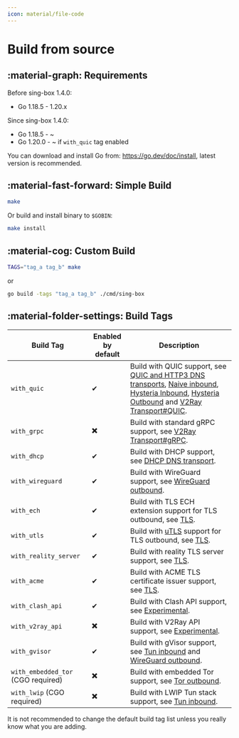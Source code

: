 ```yaml
---
icon: material/file-code
---
```


# Build from source

## :material-graph: Requirements

Before sing-box 1.4.0:

* Go 1.18.5 - 1.20.x

Since sing-box 1.4.0:

* Go 1.18.5 - ~
* Go 1.20.0 - ~ if `with_quic` tag enabled

You can download and install Go from: https://go.dev/doc/install, latest version is recommended.

## :material-fast-forward: Simple Build

```bash
make
```

Or build and install binary to `$GOBIN`:

```bash
make install
```

## :material-cog: Custom Build

```bash
TAGS="tag_a tag_b" make
```

or

```bash
go build -tags "tag_a tag_b" ./cmd/sing-box
```

## :material-folder-settings: Build Tags

| Build Tag                          | Enabled by default | Description                                                                                                                                                                                                                                                                                                                |
|------------------------------------|--------------------|----------------------------------------------------------------------------------------------------------------------------------------------------------------------------------------------------------------------------------------------------------------------------------------------------------------------------|
| `with_quic`                        | ✔                  | Build with QUIC support, see [QUIC and HTTP3 DNS transports](/configuration/dns/server), [Naive inbound](/configuration/inbound/naive), [Hysteria Inbound](/configuration/inbound/hysteria), [Hysteria Outbound](/configuration/outbound/hysteria) and [V2Ray Transport#QUIC](/configuration/shared/v2ray-transport#quic). |
| `with_grpc`                        | ✖️                 | Build with standard gRPC support, see [V2Ray Transport#gRPC](/configuration/shared/v2ray-transport#grpc).                                                                                                                                                                                                                  |
| `with_dhcp`                        | ✔                  | Build with DHCP support, see [DHCP DNS transport](/configuration/dns/server).                                                                                                                                                                                                                                              |
| `with_wireguard`                   | ✔                  | Build with WireGuard support, see [WireGuard outbound](/configuration/outbound/wireguard).                                                                                                                                                                                                                                 |
| `with_ech`                         | ✔                  | Build with TLS ECH extension support for TLS outbound, see [TLS](/configuration/shared/tls#ech).                                                                                                                                                                                                                           |
| `with_utls`                        | ✔                  | Build with [uTLS](https://github.com/refraction-networking/utls) support for TLS outbound, see [TLS](/configuration/shared/tls#utls).                                                                                                                                                                                      |
| `with_reality_server`              | ✔                  | Build with reality TLS server support,  see [TLS](/configuration/shared/tls).                                                                                                                                                                                                                                              |
| `with_acme`                        | ✔                  | Build with ACME TLS certificate issuer support, see [TLS](/configuration/shared/tls).                                                                                                                                                                                                                                      |
| `with_clash_api`                   | ✔                  | Build with Clash API support, see [Experimental](/configuration/experimental#clash-api-fields).                                                                                                                                                                                                                            |
| `with_v2ray_api`                   | ✖️                 | Build with V2Ray API support, see [Experimental](/configuration/experimental#v2ray-api-fields).                                                                                                                                                                                                                            |
| `with_gvisor`                      | ✔                  | Build with gVisor support, see [Tun inbound](/configuration/inbound/tun#stack) and [WireGuard outbound](/configuration/outbound/wireguard#system_interface).                                                                                                                                                               |
| `with_embedded_tor` (CGO required) | ✖️                 | Build with embedded Tor support, see [Tor outbound](/configuration/outbound/tor).                                                                                                                                                                                                                                          |
| `with_lwip` (CGO required)         | ✖️                 | Build with LWIP Tun stack support, see [Tun inbound](/configuration/inbound/tun#stack).                                                                                                                                                                                                                                    |


It is not recommended to change the default build tag list unless you really know what you are adding.
